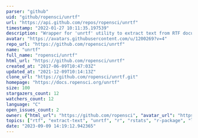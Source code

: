 ```yaml
---
parser: "github"
uid: "github/ropensci/unrtf"
url: "https://api.github.com/repos/ropensci/unrtf"
timestamp: "2022-01-27 10:11:35.197539"
description: "Wrapper for 'unrtf' utility to extract text from RTF documents"
avatar: "https://avatars.githubusercontent.com/u/1200269?v=4"
repo_url: "https://github.com/ropensci/unrtf"
name: "unrtf"
full_name: "ropensci/unrtf"
html_url: "https://github.com/ropensci/unrtf"
created_at: "2017-06-09T10:47:03Z"
updated_at: "2021-12-09T10:14:13Z"
clone_url: "https://github.com/ropensci/unrtf.git"
homepage: "https://docs.ropensci.org/unrtf"
size: 100
stargazers_count: 12
watchers_count: 12
language: "C"
open_issues_count: 2
owner: {"html_url": "https://github.com/ropensci", "avatar_url": "https://avatars.githubusercontent.com/u/1200269?v=4", "login": "ropensci", "type": "Organization"}
topics: ["rtf", "extract-text", "unrtf", "r", "rstats", "r-package", "literature"]
date: "2023-09-09 14:19:12.942365"
---
```

